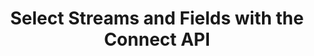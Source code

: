 ---
# -------------------------- #
#          PAGE INFO         #
# -------------------------- #

title: Select Streams and Fields with the Connect API
permalink: /developers/stitch-connect/guides/select-streams-and-fields-with-connect-api
redirect_from: /stitch-connect/guides/select-streams-and-fields-with-connect-api

doc-type: "tutorial"

product-type: "connect"
content-type: "guide"
content-id: "select-streams-and-fields"
layout: tutorial


icon: table-selection
order: 3

toc: false
summary: false
feedback: false

summary: "Using the Stitch Connect API, select a source's streams and fields for replication using this step-by-step tutorial."
## This is used only on the /stitch-connect/guides page.
description: "Select streams and fields for replication."


# -------------------------- #
#   RELATED SIDEBAR LINKS    #
# -------------------------- #

related:
  - title: "Connect API reference"
    link: "{{ link.connect.api | prepend: site.baseurl }}"

  - title: "Connect guides"
    link: "{{ link.connect.guides.category | prepend: site.baseurl }}"

  - title: "Create and configure a source with Connect"
    link: "{{ link.connect.guides.create-configure-a-source | prepend: site.baseurl }}"

  - title: "Field selection and compatibility rules"
    link: "{{ link.connect.guides.field-selection-compatibility-rules | prepend: site.baseurl }}"


# -------------------------- #
#         GUIDE INTRO        #
# -------------------------- #

intro: |
  {% include misc/data-files.html %}

  {{ page.summary }}

  **Note**: While this guide will walk you through creating, configuring, and advancing a new source to its `field_selection` [connection step]({{ link.connect.api | prepend: site.baseurl | append: site.data.connect.data-structures.connection-steps.section | flatify }}), the steps are still applicable to existing `fully_configured` sources if their Report Cards have a `field_selection` step. You may only select streams and fields when a source's `current_step` is `field_selection` or `fully_configured`.


# -------------------------- #
#     GUIDE REQUIREMENTS     #
# -------------------------- #

requirements:
  - item: |
      **Valid credentials**. Using the Connect API requires a valid [access token]({{ site.data.connect.api.section | flatify | prepend: site.baseurl | append: site.data.connect.api.access-api }}), which is obtained through partner credentials.
  - item: |
      **Access to a source with a `field_selection` connection step**. This guide will use a [Shopify SaaS source]({{ site.data.connect.api.section | flatify | prepend: site.baseurl | append: site.data.connect.data-structures.source-form-properties.section |  append: "-shopify-object" }}) as an example, but any source type with a `field_selection` step will work.

         Refer to the [Source Form Properties documentation]({{ site.data.connect.api.section | flatify | prepend: site.baseurl | append: site.data.connect.data-structures.source-form-properties.section }}) for the sources supported by Connect. To determine if a source has a `field_selection` step, [retrieve its Report Card]({{ link.connect.api | prepend: site.baseurl | append: site.data.connect.core-objects.source-types.get.anchor | flatify }}).


# -------------------------- #
#         GUIDE STEPS        #
# -------------------------- #

steps:
  - title: "Create and configure the source"
    anchor: "configure-the-source"
    content: |
      {% assign source-id = "122635" %}
      {% assign stream-id = "2288758" %}
      {% assign tap-stream-id = "custom_collections" %}

      Create and configure a source. Refer to the [Quick start guide]({{ link.connect.guides.create-configure-a-source | flatify | prepend: site.baseurl }}) for instructions.
  
  - title: "Wait for a successful connection check and discovery"
    anchor: "successful-connection-check-discovery"
    content: |
      After the [Source API]({{ site.data.connect.api.section | flatify | prepend: site.baseurl | append: site.data.connect.core-objects.sources.create.anchor }}) reports that the source's `current_step` is equal to the `discover_schema` connection step, Stitch will automatically kick off a connection check. {{ site.data.tooltips.connection-check | replace:"A test","This is a test" | replace:"parameters.","parameters" }} and discovers the streams and fields available for the source.

    substeps:
      - title: "Get the source's last connection check"
        anchor: "get-sources-connection-check"
        content: |
          {% assign right-bracket = "}" %}

          To view the results of the source's [last connection check]({{ site.data.connect.api.section | flatify | prepend: site.baseurl | append: site.data.connect.core-objects.connection-checks.object }}), make a request to `GET {{ site.data.connect.core-objects.connection-checks.get-source.name | flatify }}`, replacing `{source_id}` with the source's ID:

          ```json
          curl -X GET {{ site.data.connect.api.base-url | strip_newlines }}{{ site.data.connect.core-objects.connection-checks.get-source.name | flatify | replace: "{source_id",source-id | remove: right-bracket | strip_newlines }}
               -H 'Content-Type: application/json' \
               -H 'Authorization: Bearer <API_TOKEN>'
          ```

          A successful connection check and discovery will have a `status` of `succeeded` and a `discovery_exit_status` of `0`:

          ```json
          {{ site.data.connect.code-examples.connection-checks.successful | rstrip }}
          ```

          When the connection check completes, the source's `current_step` will advance to `field_selection`.
        
      - title: "Verify the current connection step"
        anchor: "verify-current-connection-step"
        content: |
          Next, you'll verify that the source has advanced to the `field_selection` step. This step indicates that available streams and fields can be selected for replication.

          To get the source's `current_step`, make a request to `GET {{ site.data.connect.core-objects.sources.retrieve.name | flatify }}`, replacing `{source_id}` with the source's ID:

          ```json
          curl -X GET {{ site.data.connect.api.base-url | strip_newlines }}{{ site.data.connect.core-objects.sources.retrieve.name | flatify | replace: "{source_id",source-id | remove: right-bracket | strip_newlines }}
               -H 'Content-Type: application/json' \
               -H 'Authorization: Bearer <API_TOKEN>'
          ```

          The response will be the source's [`report_card` object]({{ site.data.connect.api.section | flatify | prepend: site.baseurl | append: site.data.connect.data-structures.report-cards.source.section }}). In this example, the `current_step` is `4`, which corresponds to the `field_selection` step:

          ```json
          {{ site.data.connect.code-examples.source-report-cards.shopify | replace: "<STEP_NUMBER>","4" }}
          ```

  - title: "Get the source's available streams"
    anchor: "get-available-streams"
    content: |
      When the [Source API]({{ site.data.connect.api.section | flatify | prepend: site.baseurl | append: site.data.connect.core-objects.sources.retrieve.anchor }}) reports that the source's `current_step` is equal to `field_selection`, you can retrieve a list of the streams available for the source.

      {% include note.html type="single-line" content="**Note**: If a source has a `field_selection` step in its report card but its `current_step` is `fully_configured`, you can still select additional streams and fields. Selection may only occur during `field_selection` and `fully_configured` steps." %}

      In general, a stream is:

      - A unique table or database view in a data source, or
      - An API endpoint in a data source

      [To return the streams available for selection]({{ site.data.connect.api.section | prepend: site.baseurl | append: site.data.connect.core-objects.streams.list.anchor | flatify }}), make a request to `GET {{ site.data.connect.core-objects.streams.list.name | flatify }}`, replacing `{source_id}` with the source's ID:

      ```json
      curl -X GET {{ site.data.connect.api.base-url | strip_newlines }}{{ site.data.connect.core-objects.streams.list.name | flatify | replace: "{source_id",source-id | remove: right-bracket | strip_newlines }}
           -H 'Content-Type: application/json' \
           -H 'Authorization: Bearer <API_TOKEN>'
      ```

      The response will be an array of [Stream objects]({{ site.data.connect.api.section | flatify | prepend: site.baseurl | append: api.core-objects.streams.object }}), each object corresponding to a stream available for selection:

      ```json
      {{ site.data.connect.code-examples.streams.saas-streams | rstrip }}
      ```

  - title: "Understand and retrieve the stream's schema"
    anchor: "understand-retrieve-stream-metadata"
    substeps:
      - title: "Understand field metadata"
        anchor: "understand-field-metadata"
        content: |
          Before you retrieve the stream's schema, we'll touch on the properties the [Stream Schema object]({{ site.data.connect.api.section | prepend: site.baseurl | append: site.data.connect.data-structures.stream-schemas.section | flatify }}) contains. You'll eventually use this data to select streams and fields, and if applicable, configure the stream's Replication Method.

          The Stream Schema object contains three root properties:

          - `schema` - The JSON schema describing the stream's fields.
          - `metadata` - An array of [Metadata]({{ site.data.connect.api.section | prepend: site.baseurl | append: site.data.connect.data-structures.metadata.top-level.section | flatify }}) objects, each object referring to a field in the stream.
          - `non-discoverable-metadata-keys` - A list of `metadata` keys that can be modified.

          Each `metadata` object in the response corresponds to a field in the stream, or a `breadcrumb`. The `breadcrumb` is a path into the schema that describes the part of the schema associated with the metadata.

          Consider this schema: 

          ```json
          {
            "schema":{"properties":{"id":{"type":["null","integer"]},"name":{"type":["null","string"]},"updated":{"format":"date-time","type":["null","string"]}}
          }
          ```

          For this example, there would be four different breadcrumb values:

          1. `[]` - Refers to the entire schema, or stream
          2. `["properties":"id"]` - Refers to `properties.id`, or a field named `id`
          3. `["properties":"name"]` - Refers to `properties.name`, or a field named `name`
          4. `["properties":"updated"]` - Refers to `properties.name`, or a field named `updated`

          Below is what the Stream Schema object for this stream might look like:

          ```json
          {{ site.data.connect.code-examples.streams.breadcrumb-explanation }}
          ```

      - title: "Get the stream's schema"
        anchor: "get-stream-schema"
        content: |
          Next, you'll retrieve the schema for each stream you want to select for replication. The stream schema is a list of fields the stream contains.

          [To retrieve a stream's schema]({{ site.data.connect.api.section | prepend: site.baseurl | append: site.data.connect.core-objects.streams.retrieve-schema.anchor | flatify }}), make a request to `{{ site.data.connect.core-objects.streams.retrieve-schema.name | flatify }}`, replacing `{source_id}` and `{stream_id}` with the source ID and stream ID, respectively.

          In this example, we'll get the schema for the `custom_collections` table (`stream_id: {{ stream-id }}`):

          ```json
          curl -X GET {{ site.data.connect.api.base-url | strip_newlines }}{{ site.data.connect.core-objects.streams.retrieve-schema.name | flatify | replace: "{source_id",source-id | replace: "{stream_id",stream-id | remove: right-bracket | strip_newlines }}
               -H 'Content-Type: application/json' \
               -H 'Authorization: Bearer <API_TOKEN>'
          ```

          The response will be a single [Stream Schema object]({{ site.data.connect.api.section | prepend: site.baseurl | append: site.data.connect.data-structures.stream-schemas.section | flatify }}):

          ```json
          {{ site.data.connect.code-examples.streams.saas-stream-schema | rstrip }}
          ```

  - title: "Select and configure a stream"
    anchor: "select-configure-a-stream"
    substeps:
      - title: "Create the request body"
        anchor: "create-the-request-body"
        content: |
          {% capture quote %}"{% endcapture %}
          To select a stream, you'll `POST` to `{{ site.data.connect.core-objects.streams.update.name | flatify }}` with a request body that contains:

          1. The stream's `tap_stream_id`. **Note** This is different than the `stream_id`, which is always numeric.

             For example: In the examples in this guide, the `stream_id` for the `custom_collections` table is `{{ stream-id }}` while its `tap_stream_id` is `{{ tap-stream-id }}`.
          2. A [Metadata object]({{ site.data.connect.api.section | prepend: site.baseurl | append: site.data.connect.core-objects.streams.update.anchor | append:"--arguments" | flatify }}) with a `breadcrumb` property that refers to the entire schema, and
          3. A [Stream-level Metadata object]({{ site.data.connect.api.section | prepend: site.baseurl | append: site.data.connect.data-structures.metadata.stream-level.section | flatify }}) with a `selected` property with a `true` value. This is ultimately what will select the stream.

          This is an example of what the request body will look like:

          ```json
          {{ site.data.connect.code-examples.streams.request-bodies.blank-stream | prepend: quote | append: quote }}
          ```

          **Note**: Multiple streams in a source can be updated in a single request, but for clarity, this guide will focus on selecting a single stream. Refer to the [Update a Stream endpoint documentation]({{ site.data.connect.api.section | prepend: site.baseurl | append: site.data.connect.core-objects.streams.update.anchor | append:"--returns" | flatify }}) for examples.

      - title: "Configure stream replication"
        anchor: "configure-stream-replication"
        content: |
          Stitch uses one of three [Replication Methods]({{ link.replication.rep-methods | prepend: site.baseurl }}) to replicate data from selected streams:

          - [Full Table Replication]({{ link.replication.full-table | prepend: site.baseurl }}) - {{ site.data.tooltips.full-table-rep }}
          - [Key-based Incremental Replication]({{ link.replication.key-based-incremental | prepend: site.baseurl }}) - {{ site.data.tooltips.key-based-incremental-rep }}
          - [Log-based Incremental Replication]({{ link.replication.log-based-incremental | prepend: site.baseurl }}) - {{ site.data.tooltips.log-based-incremental-rep }} **Note**: This Replication Method is only available to [select database integrations]({{ link.replication.log-based-incremental | prepend: site.baseurl | append: "#limitation-1--availability" }}) and requires additional configuration steps when setting up the source. Refer to the [documentation for the database]({{ site.baseurl }}/integrations/databases) for more info.

          #### Streams with configurable Replication Methods {#streams-configurable-replication}

          For some sources - mainly databases and Salesforce -  you can configure how a stream is replicated by Stitch by providing the method via the `replication-method` metadata property. Accepted values are `FULL_TABLE`, `INCREMENTAL`, and `LOG_BASED`.

          In this request body example, the `demni2mf59dt10-public-customers` stream is set to use `INCREMENTAL` replication with `updated_at` as the `replication-key`:

          ```json
          {{ site.data.connect.code-examples.streams.request-bodies.database | rstrip | prepend: quote | append: quote }}
          ```

          **Note**: When `replication-method` is set to `INCREMENTAL`, the value of the `replication-key` property must be:

          1. One of the fields in the `valid-replication-keys` property, if provided, or
          2. The name of an `integer`, `date-time`, or `timestamp` field in the stream. Refer to the [Replication Keys documentation]({{ link.replication.rep-keys | prepend: site.baseurl }}) for more info. 

          #### Streams with forced Replication Methods {#streams-forced-replication}

          In cases where a stream can only be replicated using one method, the stream's metadata may indicate the method it will use via the `forced-replication-method` property:

          ```json
          {{ site.data.connect.code-examples.streams.saas-stream | rstrip }}
          ```

          When the stream's metadata contains the `forced-replication-method` property, its Replication Method cannot be changed. If selected, the stream will use the `forced-replication-method` and the field in `valid-replication-keys` as a Replication Key, if applicable.

          Your request to select the stream will not need to include a `replication-method` property:

          ```json
          {{ site.data.connect.code-examples.streams.request-bodies.saas | rstrip | prepend: quote | append: quote }}
          ```

      - title: "Submit the request"
        anchor: "submit-stream-request"
        content: |
          [To select a stream]({{ site.data.connect.api.section | prepend: site.baseurl | append: site.data.connect.core-objects.streams.update.anchor | flatify }}), make a request to `PUT {{ site.data.connect.core-objects.streams.update.name | flatify }}` with the [appropriate request body metadata properties](#configure-stream-replication) replacing `{source_id}` with the source ID:

          {% capture put-stream-request %}
          curl -X GET {{ site.data.connect.api.base-url | strip_newlines }}{{ site.data.connect.core-objects.streams.update.name | flatify | replace: "{source_id",source-id | remove: right-bracket | strip_newlines }}
               -H 'Content-Type: application/json' \
               -H 'Authorization: Bearer <API_TOKEN>'
               -d $
          {% endcapture %}

          ```json
          {{ put-stream-request | flatify | lstrip | rstrip }}
          {{ site.data.connect.code-examples.streams.request-bodies.saas | rstrip | prepend: quote | append: quote }} 
          ```

      
  - title: "Select fields in a stream"
    anchor: "select-fields-in-a-stream"
    content: |
      {% capture field-selection-rules %}
      Before selecting fields, refer to the [Field selection and compatibility rules guide]({{ link.connect.guides.field-selection-compatibility-rules | prepend: site.baseurl }}) to ensure the combinations of fields you select are valid for replication.
      {% endcapture %}
      {% include important.html type="single-line" content=field-selection-rules %}

      After stream selection, field selection can be used to select which fields are replicated from the source stream. The request to select a field is analogous to the request to select a stream, except that the `breadcrumb` should point to the field’s path in the schema.

      For example: This request selects the `id` field in the `custom_collections` stream:

      ```json
      {{ put-stream-request | flatify | lstrip | rstrip }}
      {{ site.data.connect.code-examples.field-metadata.request-bodies.saas-field | rstrip | prepend: quote | append: quote }} 
      ```

      Multiple fields in a stream can be submitted as part of the same request. For each field included in the request body, include a `metadata` object referencing the field.

      For example: This request selects the `id`, `published_at`, `title`, and `handle` fields in the `custom_collections` stream: 

      ```json
      {{ put-stream-request | flatify | lstrip | rstrip }}
      {{ site.data.connect.code-examples.field-metadata.request-bodies.saas-fields | rstrip | prepend: quote | append: quote }} 
      ```

      **Note**: Fields with metadata properties of `inclusion: automatic` or `selected-by-default: true` don't need to be explicitly selected through a request. These fields will be automatically selected for replication regardless of their `selected` value. Refer to the [Field selection and compatibility rules guide]({{ link.connect.guides.field-selection-compatibility-rules | prepend: site.baseurl }}) for more info.


# -------------------------- #
#         NEXT STEPS         #
# -------------------------- #

next-steps: |
  Stream and field selection may occur any time when a source's `current_step` is `field_selection` or `fully_configured`, as long as the source's report card has a `field_selection` step. To select additional streams and fields, follow steps 3 - 6.
---
